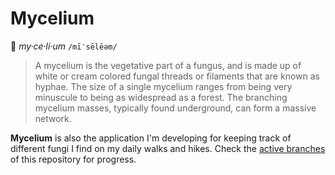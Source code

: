 # Mycelium

:mushroom: _my·ce·li·um_  `/mīˈsēlēəm/`

> A mycelium is the vegetative part of a fungus, and is made up of white or cream colored fungal threads or filaments that are known as hyphae. The size of a single mycelium ranges from being very minuscule to being as widespread as a forest. The branching mycelium masses, typically found underground, can form a massive network.

**Mycelium** is also the application I'm developing for keeping track of different fungi I find on my daily walks and hikes. Check the [active branches](https://github.com/andrewmarino/mycelium/branches) of this repository for progress.
